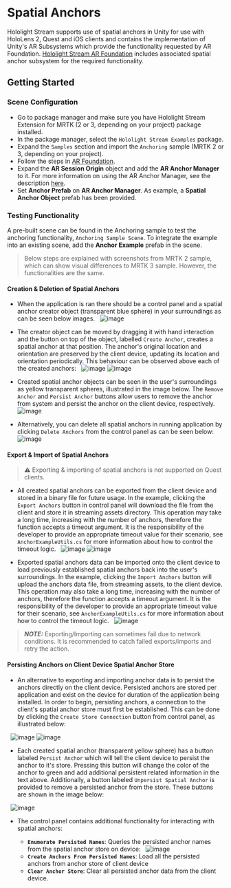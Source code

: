 # Spatial Anchors

Hololight Stream supports use of spatial anchors in Unity for use with HoloLens 2, Quest and iOS clients and contains the implementation of Unity's AR Subsystems which provide the functionality requested by AR Foundation. [Hololight Stream AR Foundation](ar_foundation.md) includes associated spatial anchor subsystem for the required functionality.

## Getting Started

### Scene Configuration

- Go to package manager and make sure you have Hololight Stream Extension for MRTK (2 or 3, depending on your project) package installed.
- In the package manager, select the `Hololight Stream Examples` package.
- Expand the `Samples` section and import the `Anchoring` sample (MRTK 2 or 3, depending on your project).
- Follow the steps in [AR Foundation](ar_foundation.md#scene-configuration).
- Expand the **AR Session Origin** object and add the **AR Anchor Manager** to it. For more information on using the AR Anchor Manager, see the description [here](https://docs.unity3d.com/Packages/com.unity.xr.arfoundation@4.1/manual/anchor-manager.html).
- Set **Anchor Prefab** on **AR Anchor Manager**. As example, a  **Spatial Anchor Object** prefab has been provided.

### Testing Functionality
A pre-built scene can be found in the Anchoring sample to test the anchoring functionality, `Anchoring Sample Scene`. To integrate the example into an existing scene, add the **Anchor Example** prefab in the scene.

> Below steps are explained with screenshots from MRTK 2 sample, which can show visual differences to MRTK 3 sample. However, the functionalities are the same.

#### Creation & Deletion of Spatial Anchors

- When the application is ran there should be a control panel and a spatial anchor creator object (transparent blue sphere) in your surroundings as can be seen below images.
&nbsp;
  ![image](images/spatial-anchors-4.PNG)
&nbsp;
&nbsp;
&nbsp;
- The creator object can be moved by dragging it with hand interaction and the button on top of the object, labelled `Create Anchor`, creates a spatial anchor at that position. The anchor's original location and orientation are preserved by the client device, updating its location and orientation periodically. This behaviour can be observed above each of the created anchors:
&nbsp;
  ![image](images/spatial-anchors-1.PNG)
  ![image](images/spatial-anchors-2.PNG)
&nbsp;
&nbsp;

- Created spatial anchor objects can be seen in the user's surroundings as yellow transparent spheres, illustrated in the image below. The `Remove Anchor` and `Persist Anchor` buttons allow users to remove the anchor from system and persist the anchor on the client device, respectively.
&nbsp;
  ![image](images/spatial-anchors-3.PNG)
&nbsp;
&nbsp;

- Alternatively, you can delete all spatial anchors in running application by clicking `Delete Anchors` from the control panel as can be seen below:
&nbsp;
  ![image](images/spatial-anchors-4.PNG)
&nbsp;


#### Export & Import of Spatial Anchors

> :warning: Exporting & importing of spatial anchors is not supported on Quest clients.

- All created spatial anchors can be exported from the client device and stored in a binary file for future usage. In the example, clicking the `Export Anchors` button in control panel will download the file from the client and store it in streaming assets directory. This operation may take a long time, increasing with the number of anchors, therefore the function accepts a timeout argument. It is the responsibility of the developer to provide an appropriate timeout value for their scenario, see `AnchorExampleUtils.cs` for more information about how to control the timeout logic.
&nbsp;
  ![image](images/spatial-anchors-5.PNG)
  ![image](images/spatial-anchors-6.PNG)
&nbsp;
&nbsp;

- Exported spatial anchors data can be imported onto the client device to load previously established spatial anchors back into the user's surroundings. In the example, clicking the `Import Anchors` button will upload the anchors data file, from streaming assets, to the client device. This operation may also take a long time, increasing with the number of anchors, therefore the function accepts a timeout argument. It is the responsibility of the developer to provide an appropriate timeout value for their scenario, see  `AnchorExampleUtils.cs` for more information about how to control the timeout logic.
&nbsp;
  ![image](images/spatial-anchors-8.PNG)
&nbsp;
&nbsp;

> **_NOTE:_** Exporting/Importing can sometimes fail due to network conditions. It is recommended to catch failed exports/imports and retry the action.

#### Persisting Anchors on Client Device Spatial Anchor Store

- An alternative to exporting and importing anchor data is to persist the anchors directly on the client device. Persisted anchors are stored per application and exist on the device for duration of the application being installed. In order to begin, persisting anchors, a connection to the client's spatial anchor store must first be established. This can be done by clicking the `Create Store Connection` button from control panel, as illustrated below:

&nbsp;
  ![image](images/spatial-anchors-10.PNG)
  ![image](images/spatial-anchors-9.PNG)
&nbsp;
&nbsp;

- Each created spatial anchor (transparent yellow sphere) has a button labeled `Persist Anchor` which will tell the client device to persist the anchor to it's store. Pressing this button will change the color of the anchor to green and add additional persistent related information in the text above. Additionally, a button labeled `Unpersist Spatial Anchor` is provided to remove a persisted anchor from the store. These buttons are shown in the image below:

&nbsp;
  ![image](images/spatial-anchors-11.PNG)
&nbsp;

- The control panel contains additional functionality for interacting with spatial anchors:

  - **`Enumerate Persisted Names`**: Queries the persisted anchor names from the spatial anchor store on device:
  &nbsp;
    ![image](images/spatial-anchors-12.PNG)
  &nbsp;
  - **`Create Anchors From Persisted Names`**: Load all the persisted anchors from anchor store of client device
  &nbsp;
  - **`Clear Anchor Store`**: Clear all persisted anchor data from the client device.
    &nbsp;
